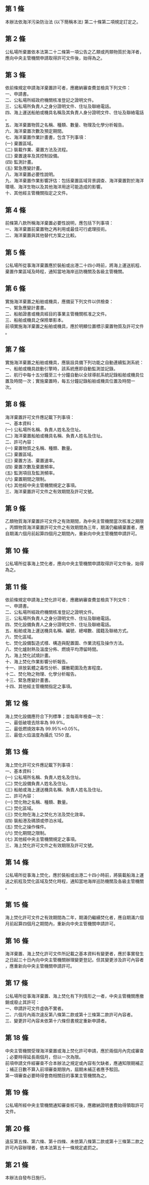 第 1 條
-------
本辦法依海洋污染防治法 (以下簡稱本法) 第二十條第二項規定訂定之。

第 2 條
-------
公私場所棄置依本法第二十二條第一項公告之乙類或丙類物質於海洋者，  
應向中央主管機關申請取得許可文件後，始得為之。

第 3 條
-------
依前條規定申請海洋棄置許可者，應繳納審查費並檢具下列文件：  
一、申請書。  
二、公私場所經政府機關核准登記之證明文件。  
三、公私場所負責人之身分證明文件、住址及聯絡電話。  
四、海上運送船舶或機具名稱及其負責人身分證明文件、住址及聯絡電話  
    。  
五、海洋棄置物質之名稱、種類、數量、物理及化學分析報告。  
六、海洋棄置次數及預定期間。  
七、海洋棄置作業計畫書，包含下列事項：  
 (一) 棄置區域。  
 (二) 裝載作業、棄置方法及流程。  
 (三) 棄置速率及其控制設備。  
 (四) 監測計畫。  
 (五) 緊急應變計畫。  
八、海洋棄置必要性說明。  
九、海洋棄置作業影響評估：包括棄置區域背景調查、海洋棄置對於海洋  
    環境、海洋生物以及其他海洋用途可能造成的影響。  
十、其他經主管機關指定之文件。

第 4 條
-------
前條第八款所稱海洋棄置必要性說明，應包括下列事項：  
一、海洋棄置前棄置物之再利用或最佳可行處理技術。  
二、海洋棄置與其他替代方案之比較。

第 5 條
-------
公私場所從事海洋棄置應於裝船或出港二十四小時前，將海上運送航程、  
棄置作業區域及時程，通知當地海岸巡防機關及各級主管機關。

第 6 條
-------
實施海洋棄置之船舶或機具，應備妥下列文件以供檢查：  
一、緊急應變計畫書。  
二、船舶證書或機具經目的事業主管機關核准之文件。  
三、船舶或機具之保險單影本。  
前項實施海洋棄置之船舶或機具，應於明顯位置標示棄置物質及許可文件  
。

第 7 條
-------
實施海洋棄置之船舶或機具，應裝設具備下列功能之自動連續監測系統：  
一、船舶或機具啟動引擎時，該系統應即自動監測並記錄。  
二、航行中每十五分鐘至三十分鐘自動以全球導航系統記錄船舶或機具位  
    置及時間一次；實施棄置時，每五分鐘記錄船舶或機具位置及時間一  
    次。

第 8 條
-------
海洋棄置許可文件應記載下列事項：  
一、基本資料：  
 (一) 公私場所名稱、負責人姓名及住址。  
 (二) 海洋棄置船舶或機具名稱、負責人姓名及住址。  
二、許可內容：  
 (一) 棄置物質之名稱、種類、數量。  
 (二) 棄置區域。  
 (三) 棄置方法、棄置速率。  
 (四) 棄置次數及棄置頻率。  
 (五) 監測項目及監測頻率。  
 (六) 棄置期間之限制。  
 (七) 其他經中央主管機關規定之事項。  
三、海洋棄置許可文件之有效期間及許可文號。

第 9 條
-------
乙類物質海洋棄置許可文件之有效期間，為中央主管機關當次核准之期限  
。丙類物質海洋棄置許可文件之有效期間為三年，期滿仍繼續棄置者，應  
自期滿六個月前起算四個月之期間內，重新向中央主管機關申請許可。

第 10 條
--------
公私場所從事海上焚化者，應向中央主管機關申請取得許可文件後，始得  
為之。

第 11 條
--------
依前條規定申請海上焚化許可者，應繳納審查費並檢具下列文件：  
一、申請書。  
二、公私場所經政府機關核准登記之證明文件。  
三、公私場所負責人之身分證明文件、住址及聯絡電話。  
四、焚化設備負責人之身分證明文件、住址及聯絡電話。  
五、船舶或海上運送機具名稱、編號、總噸數、國籍及聯絡方式。  
六、焚化區域。  
七、焚化設備製造式樣、構造與配置圖、作業流程及操作方法。  
八、焚化爐耐熱及溫度分佈、燃燒平均滯留時間。  
九、海上焚化試燒計畫。  
十、海上焚化作業影響分析報告。  
十一、排放氣體之毒性分析、擴散範圍及危害程度。  
十二、焚化物之物理、化學分析報告。  
十三、緊急應變計畫書。  
十四、其他經主管機關指定之事項。

第 12 條
--------
海上焚化設備應符合下列標準；並每兩年檢查一次：  
一、最低破壞去除率為 99.9%。  
二、最低燃燒效率為 99.95%±0.05%。  
三、最低火焰溫度為攝氏 1250 度。

第 13 條
--------
海上焚化許可文件應記載下列事項：  
一、基本資料：  
 (一) 公私場所名稱、負責人姓名及住址。  
 (二) 焚化設備負責人姓名及住址。  
 (三) 船舶或海上運送機具名稱、負責人姓名及住址。  
二、許可內容：  
 (一) 焚化物之名稱、種類、數量。  
 (二) 焚化區域。  
 (三) 焚化物在海上之焚化方法及焚化效率。  
 (四) 裝船港及碼頭或停泊水域。  
 (五) 焚化之操作條件。  
 (六) 焚化期間之限制。  
 (七) 其他經中央主管機關規定之事項。  
三、海上焚化許可文件之有效期限及許可文號。

第 14 條
--------
公私場所從事海上焚化，應於裝船或出港二十四小時前，將裝載船海上運  
送之航程及焚化區域及焚化時程，通知當地海岸巡防機關及各級主管機關  
。

第 15 條
--------
海上焚化許可文件之有效期間為二年，期滿仍繼續焚化者，應自期滿六個  
月前起算四個月之期間內，重新向中央主管機關申請許可。

第 16 條
--------
海洋棄置、海上焚化許可文件所記載之基本資料有變更者，應於事實發生  
之日起三十日內向中央主管機關辦理變更登記。但其變更涉及許可內容者  
，應重新向中央主管機關申請許可。

第 17 條
--------
公私場所從事海洋棄置、海上焚化有下列情形之一者，中央主管機關應撤  
銷或廢止其許可：  
一、申請許可文件虛偽不實者。  
二、六個月內兩次違反第八條第二款或第十三條第二款許可內容者。  
三、變更許可內容未依第十六條但書規定重新申請者。

第 18 條
--------
中央主管機關受理海洋棄置或海上焚化許可申請，應於兩個月內完成審查  
；必要時得延長兩個月，但以一次為限。  
前項申請文件經審查不合本辦法之規定或內容有欠缺者，應通知限期補正  
；補正日數不算入前項審查期限內，屆期未補正者應予駁回。  
第一項審查必要時得會商相關目的事業主管機關為之。

第 19 條
--------
公私場所經中央主管機關通知審查核可後，應繳納證明書費始得領取許可  
文件。

第 20 條
--------
違反第五條、第六條、第十四條、未依第八條第二款或第十三條第二款之  
許可內容辦理者，依本法第五十一條規定處罰之。

第 21 條
--------
本辦法自發布日施行。

